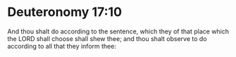 # Deuteronomy 17:10

And thou shalt do according to the sentence, which they of that place which the LORD shall choose shall shew thee; and thou shalt observe to do according to all that they inform thee: